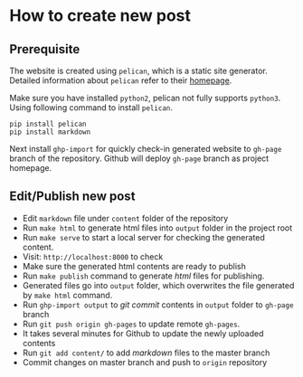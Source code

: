 # How to create new post

## Prerequisite
The website is created using `pelican`, which is a static site generator. 
Detailed information about `pelican` refer to their [homepage](http://docs.getpelican.com/en/stable/). 

Make sure you have installed `python2`, pelican not fully supports `python3`. 
Using following command to install `pelican`.
```
pip install pelican
pip install markdown
```

Next install `ghp-import` for quickly check-in generated website to `gh-page` branch of the repository.
Github will deploy `gh-page` branch as project homepage.

## Edit/Publish new post

* Edit `markdown` file under `content` folder of the repository
* Run `make html` to generate html files into `output` folder in the project root
* Run `make serve` to start a local server for checking the generated content.
 * Visit: `http://localhost:8000` to check
* Make sure the generated html contents are ready to publish
* Run `make publish` command to generate *html* files for publishing. 
 * Generated files go into `output` folder, which overwrites the file generated by `make html` command.
* Run `ghp-import output` to *git commit* contents in `output` folder to `gh-page` branch
* Run `git push origin gh-pages` to update remote `gh-pages`.
 * It takes several minutes for Github to update the newly uploaded contents
* Run `git add content/` to add *markdown* files to the master branch
* Commit changes on master branch and push to `origin` repository
